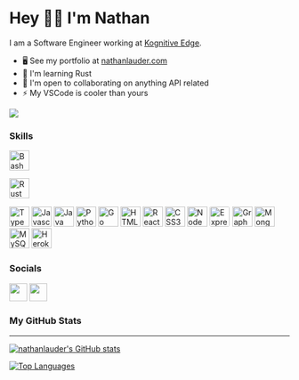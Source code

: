 Hey 👋🏼 I'm Nathan
=======================

I am a Software Engineer working at [Kognitive Edge](https://kognitivedge.com).

* 🖥️  See my portfolio at [nathanlauder.com](http://nathanlauder.com)
* 🧠  I'm learning Rust
* 🤝  I'm open to collaborating on anything API related
* ⚡  My VSCode is cooler than yours

<a href="https://www.github.com/nathanlauder" target="_blank" rel="noreferrer"><img
src="https://img.shields.io/github/followers/nathanlauder?logo=github&style=for-the-badge&color=00b50c&labelColor=0f172a" /></a>

### Skills

<p align="left">
<a href="https://www.gnu.org/software/bash/manual/bash.html" target="_blank" rel="noreferrer"><img src="https://raw.githubusercontent.com/danielcranney/readme-generator/main/public/icons/skills/gnubash-colored.svg" width="36" height="36" alt="Bash" /></a>


<a href="https://www.rust-lang.org/" target="_blank" rel="noreferrer"><img src="https://raw.githubusercontent.com/danielcranney/readme-generator/main/public/icons/skills/rust.svg" width="36" height="36" alt="Rust" /></a>

<a href="https://www.typescriptlang.org/" target="_blank" rel="noreferrer"><img src="https://raw.githubusercontent.com/danielcranney/readme-generator/main/public/icons/skills/typescript-colored.svg" width="36" height="36" alt="TypeScript" /></a>
<a href="https://developer.mozilla.org/en-US/docs/Web/JavaScript" target="_blank" rel="noreferrer"><img src="https://raw.githubusercontent.com/danielcranney/readme-generator/main/public/icons/skills/javascript-colored.svg" width="36" height="36" alt="Javascript" /></a>
<a href="https://www.oracle.com/java/" target="_blank" rel="noreferrer"><img src="https://raw.githubusercontent.com/danielcranney/readme-generator/main/public/icons/skills/java-colored.svg" width="36" height="36" alt="Java" /></a>
<a href="https://www.python.org/" target="_blank" rel="noreferrer"><img src="https://raw.githubusercontent.com/danielcranney/readme-generator/main/public/icons/skills/python-colored.svg" width="36" height="36" alt="Python" /></a>
<a href="https://go.dev/doc/" target="_blank" rel="noreferrer"><img src="https://raw.githubusercontent.com/danielcranney/readme-generator/main/public/icons/skills/go-colored.svg" width="36" height="36" alt="Go" /></a>
<a href="https://developer.mozilla.org/en-US/docs/Glossary/HTML5" target="_blank" rel="noreferrer"><img src="https://raw.githubusercontent.com/danielcranney/readme-generator/main/public/icons/skills/html5-colored.svg" width="36" height="36" alt="HTML5" /></a>
<a href="https://reactjs.org/" target="_blank" rel="noreferrer"><img src="https://raw.githubusercontent.com/danielcranney/readme-generator/main/public/icons/skills/react-colored.svg" width="36" height="36" alt="React" /></a>
<a href="https://www.w3.org/TR/CSS/#css" target="_blank" rel="noreferrer"><img src="https://raw.githubusercontent.com/danielcranney/readme-generator/main/public/icons/skills/css3-colored.svg" width="36" height="36" alt="CSS3" /></a>
<a href="https://nodejs.org/en/" target="_blank" rel="noreferrer"><img src="https://raw.githubusercontent.com/danielcranney/readme-generator/main/public/icons/skills/nodejs-colored.svg" width="36" height="36" alt="NodeJS" /></a>
<a href="https://expressjs.com/" target="_blank" rel="noreferrer"><img src="https://raw.githubusercontent.com/danielcranney/readme-generator/main/public/icons/skills/express.svg" width="36" height="36" alt="Express" style="background-color: white;padding: 1px; border-radius: 4px;" /></a>
<a href="https://graphql.org/" target="_blank" rel="noreferrer"><img src="https://raw.githubusercontent.com/danielcranney/readme-generator/main/public/icons/skills/graphql-colored.svg" width="36" height="36" alt="GraphQL" /></a>
<a href="https://www.mongodb.com/" target="_blank" rel="noreferrer"><img src="https://raw.githubusercontent.com/danielcranney/readme-generator/main/public/icons/skills/mongodb-colored.svg" width="36" height="36" alt="MongoDB" /></a>
<a href="https://www.mysql.com/" target="_blank" rel="noreferrer"><img src="https://raw.githubusercontent.com/danielcranney/readme-generator/main/public/icons/skills/mysql-colored.svg" width="36" height="36" alt="MySQL" /></a>
<a href="https://www.heroku.com/" target="_blank" rel="noreferrer"><img src="https://raw.githubusercontent.com/danielcranney/readme-generator/main/public/icons/skills/heroku-colored.svg" width="36" height="36" alt="Heroku" /></a>
</p>


### Socials

<p align="left"> <a href="https://www.github.com/nathanlauder" target="_blank" rel="noreferrer"><img src="https://raw.githubusercontent.com/danielcranney/readme-generator/main/public/icons/socials/github-dark.svg" width="32" height="32" /></a> <a href="https://www.linkedin.com/in/nlauder" target="_blank" rel="noreferrer"><img src="https://raw.githubusercontent.com/danielcranney/readme-generator/main/public/icons/socials/linkedin.svg" width="32" height="32" /></a></p>

### My GitHub Stats
---

<a href="http://www.github.com/nathanlauder"><img src="https://github-readme-stats.vercel.app/api?username=nathanlauder&show_icons=true&hide=stars,issues,&count_private=true&title_color=ffffff&show_icons=true&hide_border=true&bg_color=45,00b50c,000000&ffffff=000000&text_color=ffffff&icon_color=ffffff" alt="nathanlauder's GitHub stats" /></a>

<a href="https://github.com/nathanlauder" align="left"><img src="https://github-readme-stats.vercel.app/api/top-langs/?username=nathanlauder&langs_count=8&title_color=ffffff&text_color=ffffff&icon_color=ec4899&bg_color=45,00b50c,000000&ffffff&hide_border=true&locale=en&custom_title=Top%20%Languages&layout=compact&exclude_repo=dots,SoftwareEngineering,NALPWA00,PWA00NAL,Travlr,Reef,Covid-19-Grapher,nathanlauder.github.io" alt="Top Languages" /></a>
